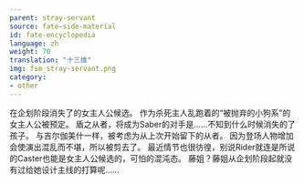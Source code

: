 ```yaml
---
parent: stray-servant
source: fate-side-material
id: fate-encyclopedia
language: zh
weight: 70
translation: "十三维"
img: fsm_stray-servant.png
category:
- other
---
```


在企划阶段消失了的女主人公候选。
作为杀死主人乱跑着的“被抛弃的小狗系”的女主人公被预定。
盾之从者，将成为Saber的对手是……不知到什么时候消失的了孩子。
与吉尔伽美什一样，被考虑为从上次开始留下的从者。
因为登场人物增加会使演出混乱而不堪，所以被剪去了。
最近情节也很彷徨，别说Rider就连是所说的Caster也能是女主人公候选的，可怕的混沌态。
藤姐？藤姐从企划阶段起就没有过给她设计主线的打算呢……
